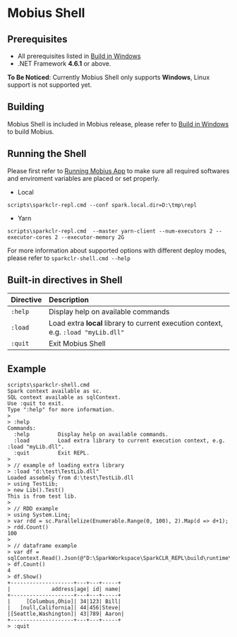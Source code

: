 # Mobius Shell

## Prerequisites

* All prerequisites listed in [Build in Windows](notes/windows-instructions.md#prerequisites)
* .NET Framework **4.6.1** or above.

**To Be Noticed**: 
Currently Mobius Shell only supports **Windows**, Linux support is not supported yet.

## Building

Mobius Shell is included in Mobius release, please refer to [Build in Windows](notes/windows-instructions.md) to build Mobius. 

## Running the Shell

Please first refer to [Running Mobius App](notes/running-mobius-app.md) to make sure all required softwares and enviroment variables are placed or set properly.

* Local

`scripts\sparkclr-repl.cmd --conf spark.local.dir=D:\tmp\repl`

* Yarn

`scripts\sparkclr-repl.cmd  --master yarn-client --num-executors 2 --executor-cores 2 --executor-memory 2G`

For more information about supported options with different deploy modes, please refer to `sparkclr-shell.cmd --help`

## Built-in directives in Shell

|Directive |Description|
|:---------|:----------|
|`:help`|Display help on available commands|
|`:load`|Load extra **local** library to current execution context, e.g. `:load "myLib.dll"`|
|`:quit`|Exit Mobius Shell  |


## Example
```
scripts\sparkclr-shell.cmd
Spark context available as sc.
SQL context available as sqlContext.
Use :quit to exit.
Type ":help" for more information.
>
> :help
Commands:
  :help         Display help on available commands.
  :load         Load extra library to current execution context, e.g. :load "myLib.dll".
  :quit         Exit REPL.
>
> // example of loading extra library
> :load "d:\test\TestLib.dll"
Loaded assebmly from d:\test\TestLib.dll
> using TestLib;
> new Lib().Test()
This is from test lib.
>
> // RDD example
> using System.Linq;
> var rdd = sc.Parallelize(Enumerable.Range(0, 100), 2).Map(d => d+1);
> rdd.Count()
100
> 
> // dataframe example
> var df = sqlContext.Read().Json(@"D:\SparkWorkspace\SparkCLR_REPL\build\runtime\data\people.json");
> df.Count()
4
> df.Show()
+--------------------+---+---+-----+
|             address|age| id| name|
+--------------------+---+---+-----+
|     [Columbus,Ohio]| 34|123| Bill|
|   [null,California]| 44|456|Steve|
|[Seattle,Washington]| 43|789| Aaron|
+--------------------+---+---+-----+
> :quit
```

